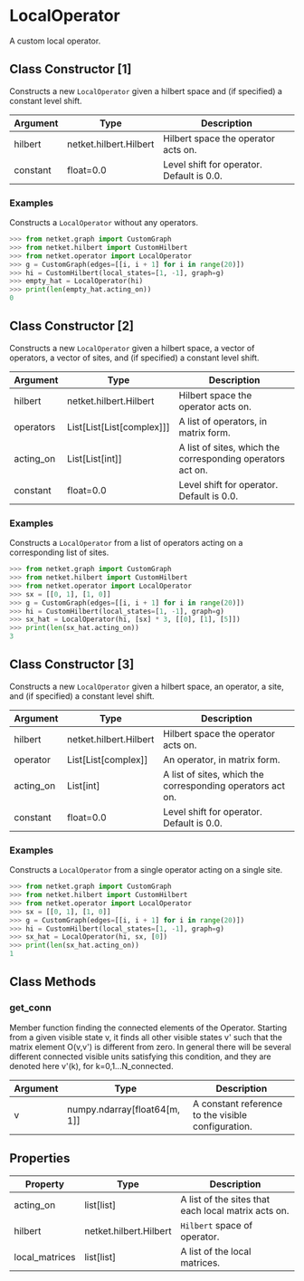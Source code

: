 # LocalOperator
A custom local operator.

## Class Constructor [1]
Constructs a new ``LocalOperator`` given a hilbert space and (if
specified) a constant level shift.

|Argument|         Type         |               Description               |
|--------|----------------------|-----------------------------------------|
|hilbert |netket.hilbert.Hilbert|Hilbert space the operator acts on.      |
|constant|float=0.0             |Level shift for operator. Default is 0.0.|

### Examples
Constructs a ``LocalOperator`` without any operators.

```python
>>> from netket.graph import CustomGraph
>>> from netket.hilbert import CustomHilbert
>>> from netket.operator import LocalOperator
>>> g = CustomGraph(edges=[[i, i + 1] for i in range(20)])
>>> hi = CustomHilbert(local_states=[1, -1], graph=g)
>>> empty_hat = LocalOperator(hi)
>>> print(len(empty_hat.acting_on))
0

```


## Class Constructor [2]
Constructs a new ``LocalOperator`` given a hilbert space, a vector of
operators, a vector of sites, and (if specified) a constant level
shift.

|Argument |          Type           |                       Description                        |
|---------|-------------------------|----------------------------------------------------------|
|hilbert  |netket.hilbert.Hilbert   |Hilbert space the operator acts on.                       |
|operators|List[List[List[complex]]]|A list of operators, in matrix form.                      |
|acting_on|List[List[int]]          |A list of sites, which the corresponding operators act on.|
|constant |float=0.0                |Level shift for operator. Default is 0.0.                 |

### Examples
Constructs a ``LocalOperator`` from a list of operators acting on
a corresponding list of sites.

```python
>>> from netket.graph import CustomGraph
>>> from netket.hilbert import CustomHilbert
>>> from netket.operator import LocalOperator
>>> sx = [[0, 1], [1, 0]]
>>> g = CustomGraph(edges=[[i, i + 1] for i in range(20)])
>>> hi = CustomHilbert(local_states=[1, -1], graph=g)
>>> sx_hat = LocalOperator(hi, [sx] * 3, [[0], [1], [5]])
>>> print(len(sx_hat.acting_on))
3

```


## Class Constructor [3]
Constructs a new ``LocalOperator`` given a hilbert space, an
operator, a site, and (if specified) a constant level
shift.

|Argument |         Type         |                       Description                        |
|---------|----------------------|----------------------------------------------------------|
|hilbert  |netket.hilbert.Hilbert|Hilbert space the operator acts on.                       |
|operator |List[List[complex]]   |An operator, in matrix form.                              |
|acting_on|List[int]             |A list of sites, which the corresponding operators act on.|
|constant |float=0.0             |Level shift for operator. Default is 0.0.                 |

### Examples
Constructs a ``LocalOperator`` from a single operator acting on
a single site.

```python
>>> from netket.graph import CustomGraph
>>> from netket.hilbert import CustomHilbert
>>> from netket.operator import LocalOperator
>>> sx = [[0, 1], [1, 0]]
>>> g = CustomGraph(edges=[[i, i + 1] for i in range(20)])
>>> hi = CustomHilbert(local_states=[1, -1], graph=g)
>>> sx_hat = LocalOperator(hi, sx, [0])
>>> print(len(sx_hat.acting_on))
1

```



## Class Methods 
### get_conn
Member function finding the connected elements of the Operator. Starting
from a given visible state v, it finds all other visible states v' such
that the matrix element O(v,v') is different from zero. In general there
will be several different connected visible units satisfying this
condition, and they are denoted here v'(k), for k=0,1...N_connected.

|Argument|            Type            |                   Description                    |
|--------|----------------------------|--------------------------------------------------|
|v       |numpy.ndarray[float64[m, 1]]|A constant reference to the visible configuration.|

## Properties

|   Property   |         Type         |                    Description                     |
|--------------|----------------------|----------------------------------------------------|
|acting_on     |list[list]            | A list of the sites that each local matrix acts on.|
|hilbert       |netket.hilbert.Hilbert| ``Hilbert`` space of operator.                     |
|local_matrices|list[list]            | A list of the local matrices.                      |
